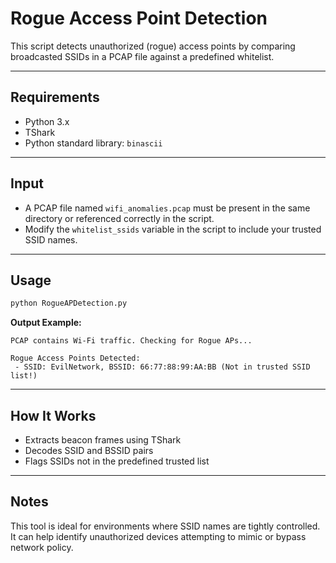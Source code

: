 # Rogue Access Point Detection

This script detects unauthorized (rogue) access points by comparing broadcasted SSIDs in a PCAP file against a predefined whitelist.

---

## Requirements

- Python 3.x  
- TShark  
- Python standard library: `binascii`

---

## Input

- A PCAP file named `wifi_anomalies.pcap` must be present in the same directory or referenced correctly in the script.
- Modify the `whitelist_ssids` variable in the script to include your trusted SSID names.

---

## Usage

```bash
python RogueAPDetection.py
```

**Output Example:**

```
PCAP contains Wi-Fi traffic. Checking for Rogue APs...

Rogue Access Points Detected:
 - SSID: EvilNetwork, BSSID: 66:77:88:99:AA:BB (Not in trusted SSID list!)
```

---

## How It Works

- Extracts beacon frames using TShark
- Decodes SSID and BSSID pairs
- Flags SSIDs not in the predefined trusted list

---

## Notes

This tool is ideal for environments where SSID names are tightly controlled. It can help identify unauthorized devices attempting to mimic or bypass network policy.
